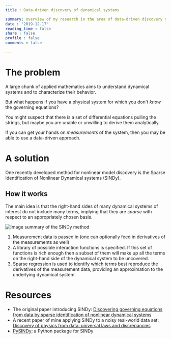 ```yaml
---
title : Data-driven discovery of dynamical systems

summary: Overview of my research in the area of data-driven discovery of dynamical systems
date : "2019-12-17"
reading_time : false
share : false
profile : false
comments : false

---
```

# The problem
A large chunk of applied mathematics aims to understand dynamical systems and to characterize their behavior.

But what happens if you have a physical system for which you don't *know* the governing equations?

You might suspect that there is a set of differential equations pulling the strings, but maybe you are unable or unwilling to derive them analytically.

If you can get your hands on *measurements* of the system, then you may be able to use a data-driven approach.

# A solution
One recently developed method for nonlinear model discovery is the Sparse Identification of Nonlinear Dynamical systems (SINDy).

## How it works
The main idea is that the right-hand sides of many dynamical systems of interest do not include many terms, implying that they are *sparse* with respect to an appropriately chosen basis.

![Image summary of the SINDy method](/img/SINDY_fig.png)

1. Measurement data is passed in (one can optionally feed in derivatives of the measurements as well)
2. A library of possible interaction functions is specified. If this set of functions is rich enough then a subset of them will make up all the terms on the right-hand side of the dynamical system to be uncovered.
3. Sparse regression is used to identify which terms best reproduce the derivatives of the measurement data, providing an approximation to the underlying dynamical system.

# Resources
* The original paper introducing SINDy: [Discovering governing equations from data by sparse identification of nonlinear dynamical systems](https://www.pnas.org/content/pnas/113/15/3932.full.pdf)
* A recent paper of mine applying SINDy to a noisy real-world data set: [Discovery of physics from data: universal laws and discrepancies](https://arxiv.org/abs/1906.07906)
* [PySINDy](https://github.com/dynamicslab/pysindy): a Python package for SINDy
